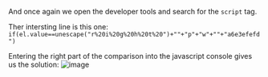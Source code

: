 And once again we open the developer tools and search for the `script` tag.

Ther intersting line is this one:  
`if(el.value==unescape("r%20i%20g%20h%20t%20")+""+"p"+"w"+""+"a6e3efefd")`

Entering the right part of the comparison into the javascript console gives us the solution:
![image](https://user-images.githubusercontent.com/37423773/200136580-f504ce6d-1b12-478c-9c4b-b1c76efb7e8a.png)
